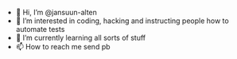 - 👋 Hi, I’m @jansuun-alten
- 👀 I’m interested in coding, hacking and instructing people how to automate tests
- 🌱 I’m currently learning all sorts of stuff
- 📫 How to reach me send pb

<!---
jansuun-alten/jansuun-alten is a ✨ special ✨ repository because its `README.md` (this file) appears on your GitHub profile.
You can click the Preview link to take a look at your changes.
--->
